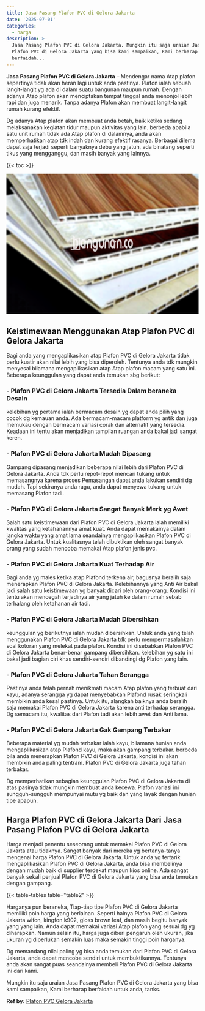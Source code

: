 ```yaml
---
title: Jasa Pasang Plafon PVC di Gelora Jakarta
date: '2025-07-01'
categories:
  - harga
description: >-
  Jasa Pasang Plafon PVC di Gelora Jakarta. Mungkin itu saja uraian Jasa Pasang
  Plafon PVC di Gelora Jakarta yang bisa kami sampaikan, Kami berharap
  berfaidah...
---
```


**Jasa Pasang Plafon PVC di Gelora Jakarta** – Mendengar nama Atap plafon sepertinya tidak akan heran lagi untuk anda pastinya. Plafon ialah sebuah langit-langit yg ada di dalam suatu bangunan maupun rumah. Dengan adanya Atap plafon akan menciptakan tempat tinggal anda menonjol lebih rapi dan juga menarik. Tanpa adanya Plafon akan membuat langit-langit rumah kurang efektif.

Dg adanya Atap plafon akan membuat anda betah, baik ketika sedang melaksanakan kegiatan tidur maupun aktivitas yang lain. berbeda apabila satu unit rumah tidak ada Atap plafon di dalamnya, anda akan memperhatikan atap tdk indah dan kurang efektif rasanya. Berbagai dilema dapat saja terjadi seperti banyaknya debu yang jatuh, ada binatang seperti tikus yang mengganggu, dan masih banyak yang lainnya.

{{< toc >}}

![Jasa Pasang Plafon PVC di Gelora Jakarta](/images/flafond-pvc-murah12.png)

## Keistimewaan Menggunakan Atap Plafon PVC di Gelora Jakarta

Bagi anda yang mengaplikasikan atap Plafon PVC di Gelora Jakarta tidak perlu kuatir akan nilai lebih yang bisa diperoleh. Tentunya anda tdk mungkin menyesal bilamana mengaplikasikan atap Atap plafon macam yang satu ini. Beberapa keunggulan yang dapat anda temukan sbg berikut:

### \- Plafon PVC di Gelora Jakarta Tersedia Dalam beraneka Desain

kelebihan yg pertama ialah bermacam desain yg dapat anda pilih yang cocok dg kemauan anda. Ada bermacam-macam platform yg antik dan juga memukau dengan bermacam variasi corak dan alternatif yang tersedia. Keadaan ini tentu akan menjadikan tampilan ruangan anda bakal jadi sangat keren.

### \- Plafon PVC di Gelora Jakarta Mudah Dipasang

Gampang dipasang menjadikan beberapa nilai lebih dari Plafon PVC di Gelora Jakarta. Anda tdk perlu repot-repot mencari tukang untuk memasangnya karena proses Pemasangan dapat anda lakukan sendiri dg mudah. Tapi sekiranya anda ragu, anda dapat menyewa tukang untuk memasang Plafon tadi.

### \- Plafon PVC di Gelora Jakarta Sangat Banyak Merk yg Awet

Salah satu keistimewaan dari Plafon PVC di Gelora Jakarta ialah memiliki kwalitas yang ketahanannya amat kuat. Anda dapat memakainya dalam jangka waktu yang amat lama seandainya mengaplikasikan Plafon PVC di Gelora Jakarta. Untuk kualitasnya telah dibuktikan oleh sangat banyak orang yang sudah mencoba memakai Atap plafon jenis pvc.

### \- Plafon PVC di Gelora Jakarta Kuat Terhadap Air

Bagi anda yg males ketika atap Plafond terkena air, bagusnya beralih saja menerapkan Plafon PVC di Gelora Jakarta. Kelebihannya yang Anti Air bakal jadi salah satu keistimewaan yg banyak dicari oleh orang-orang. Kondisi ini tentu akan mencegah terjadinya air yang jatuh ke dalam rumah sebab terhalang oleh ketahanan air tadi.

### \- Plafon PVC di Gelora Jakarta Mudah Dibersihkan

keunggulan yg berikutnya ialah mudah dibersihkan. Untuk anda yang telah menggunakan Plafon PVC di Gelora Jakarta tdk perlu mempermasalahkan soal kotoran yang melekat pada plafon. Kondisi ini disebabkan Plafon PVC di Gelora Jakarta benar-benar gampang dibersihkan. kelebihan yg satu ini bakal jadi bagian ciri khas sendiri-sendiri dibandingi dg Plafon yang lain.

### \- Plafon PVC di Gelora Jakarta Tahan Serangga

Pastinya anda telah pernah menikmati macam Atap plafon yang terbuat dari kayu, adanya serangga yg dapat menyebabkan Plafond rusak seringkali membikin anda kesal pastinya. Untuk itu, alangkah baiknya anda beralih saja memakai Plafon PVC di Gelora Jakarta karena anti terhadap serangga. Dg semacam itu, kwalitas dari Plafon tadi akan lebih awet dan Anti lama.

### \- Plafon PVC di Gelora Jakarta Gak Gampang Terbakar

Beberapa material yg mudah terbakar ialah kayu, bilamana hunian anda mengaplikasikan atap Plafond kayu, maka akan gampang terbakar. berbeda bila anda menerapkan Plafon PVC di Gelora Jakarta, kondisi ini akan membikin anda paling tentram. Plafon PVC di Gelora Jakarta juga tahan terbakar.

Dg memperhatikan sebagian keunggulan Plafon PVC di Gelora Jakarta di atas pasinya tidak mungkin membuat anda kecewa. Plafon variasi ini sungguh-sungguh mempunyai mutu yg baik dan yang layak dengan hunian tipe apapun.

## Harga Plafon PVC di Gelora Jakarta Dari Jasa Pasang Plafon PVC di Gelora Jakarta

Harga menjadi penentu seseorang untuk memakai Plafon PVC di Gelora Jakarta atau tidaknya. Sangat banyak dari mereka yg bertanya-tanya mengenai harga Plafon PVC di Gelora Jakarta. Untuk anda yg tertarik mengaplikasikan Plafon PVC di Gelora Jakarta, anda bisa membelinya dengan mudah baik di supplier terdekat maupun kios online. Ada sangat banyak sekali penjual Plafon PVC di Gelora Jakarta yang bisa anda temukan dengan gampang.

{{< table-tables table="table2" >}}

Harganya pun beraneka, Tiap-tiap tipe Plafon PVC di Gelora Jakarta memiliki poin harga yang berlainan. Seperti halnya Plafon PVC di Gelora Jakarta wifon, kingfon k902, gloss brown leaf, dan masih begitu banyak yang yang lain. Anda dapat memakai variasi Atap plafon yang sesuai dg yg diharapkan. Namun selain itu, harga juga diberi pengaruh oleh ukuran, jika ukuran yg diperlukan semakin luas maka semakin tinggi poin harganya.

Dg memandang nilai paling yg bisa anda temukan dari Plafon PVC di Gelora Jakarta, anda dapat mencoba sendiri untuk membuktikannya. Tentunya anda akan sangat puas seandainya membeli Plafon PVC di Gelora Jakarta ini dari kami.

Mungkin itu saja uraian Jasa Pasang Plafon PVC di Gelora Jakarta yang bisa kami sampaikan, Kami berharap berfaidah untuk anda, tanks.

**Ref by:** [Plafon PVC Gelora Jakarta](https://id.wikipedia.org/wiki/Plafon)
